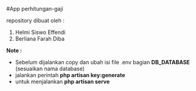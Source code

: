 #App perhitungan-gaji

repository dibuat oleh :
1. Helmi Siswo Effendi
2. Berliana Farah Diba

<b> Note : </b>
- Sebelum dijalankan copy dan ubah isi file .env bagian <b>DB_DATABASE</b> (sesuaikan nama database)
- jalankan perintah <b>php artisan key:generate</b>  
- untuk menjalankan <b>php artisan serve</b>
